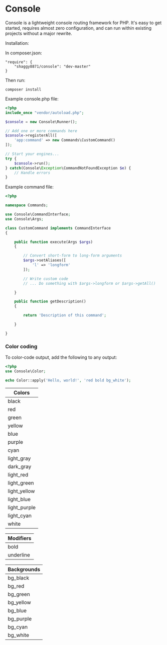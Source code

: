 # Console

Console is a lightweight console routing framework for PHP. It's easy to get started, requires almost zero configuration, and can run within existing projects without a major rewrite.

Installation:

In composer.json:
```
"require": {
    "shaggy8871/console": "dev-master"
}
```

Then run:
```
composer install
```

Example console.php file:

```php
<?php
include_once "vendor/autoload.php";

$console = new Console\Runner();

// Add one or more commands here
$console->registerAll([
    'app:command' => new Commands\CustomCommand()
]);

// Start your engines...
try {
    $console->run();
} catch(Console\Exception\CommandNotFoundException $e) {
    // Handle errors
}

```

Example command file:

```php
<?php

namespace Commands;

use Console\CommandInterface;
use Console\Args;

class CustomCommand implements CommandInterface
{

    public function execute(Args $args)
    {

        // Convert short-form to long-form arguments
        $args->setAliases([
            'l' => 'longform'
        ]);

        // Write custom code
        // ... Do something with $args->longform or $args->getAll()

    }

    public function getDescription()
    {

        return 'Description of this command';

    }

}
```

### Color coding

To color-code output, add the following to any output:

```php
<?php
use Console\Color;

echo Color::apply('Hello, world!', 'red bold bg_white');
```

| Colors       |
| ------------ |
| black        |
| red          |
| green        |
| yellow       |
| blue         |
| purple       |
| cyan         |
| light_gray   |
| dark_gray    |
| light_red    |
| light_green  |
| light_yellow |
| light_blue   |
| light_purple |
| light_cyan   |
| white        |

| Modifiers    |
| ------------ |
| bold         |
| underline    |

| Backgrounds  |
| ------------ |
| bg_black     |
| bg_red       |
| bg_green     |
| bg_yellow    |
| bg_blue      |
| bg_purple    |
| bg_cyan      |
| bg_white     |
